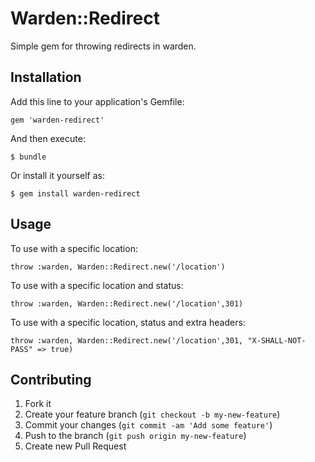 # Warden::Redirect

Simple gem for throwing redirects in warden.

## Installation

Add this line to your application's Gemfile:

    gem 'warden-redirect'

And then execute:

    $ bundle

Or install it yourself as:

    $ gem install warden-redirect

## Usage

To use with a specific location:

    throw :warden, Warden::Redirect.new('/location')

To use with a specific location and status:

    throw :warden, Warden::Redirect.new('/location',301)

To use with a specific location, status and extra headers:

    throw :warden, Warden::Redirect.new('/location',301, "X-SHALL-NOT-PASS" => true)

## Contributing

1. Fork it
2. Create your feature branch (`git checkout -b my-new-feature`)
3. Commit your changes (`git commit -am 'Add some feature'`)
4. Push to the branch (`git push origin my-new-feature`)
5. Create new Pull Request
